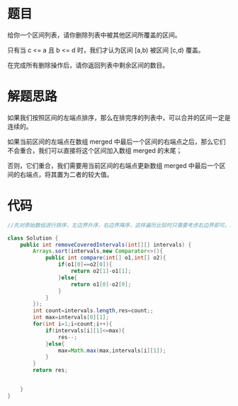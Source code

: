 # 题目

给你一个区间列表，请你删除列表中被其他区间所覆盖的区间。

只有当 c <= a 且 b <= d 时，我们才认为区间 [a,b) 被区间 [c,d) 覆盖。

在完成所有删除操作后，请你返回列表中剩余区间的数目。

# 解题思路

如果我们按照区间的左端点排序，那么在排完序的列表中，可以合并的区间一定是连续的。

如果当前区间的左端点在数组 merged 中最后一个区间的右端点之后，那么它们不会重合，我们可以直接将这个区间加入数组 merged 的末尾；

否则，它们重合，我们需要用当前区间的右端点更新数组 merged 中最后一个区间的右端点，将其置为二者的较大值。

 # 代码

```java
//先对原始数组进行排序，左边界升序，右边界降序，这样遍历比较时只需要考虑右边界即可。以此保证左边界相同时，右边的都是可以删除的。用一个符号max记录当前最大的有边界，当左边界不同时，当前右边界的若小于前一个，则可删除，否则就比较当前右边界和上一个哪一个较大，替换max。

class Solution {
    public int removeCoveredIntervals(int[][] intervals) {
        Arrays.sort(intervals,new Comparator<>(){
            public int compare(int[] o1,int[] o2){
                if(o1[0]==o2[0]){
                    return o2[1]-o1[1];
                }else{
                    return o1[0]-o2[0];
                }
            }
        });
        int count=intervals.length,res=count;;
        int max=intervals[0][1];
        for(int i=1;i<count;i++){
            if(intervals[i][1]<=max){
                res--;
            }else{
                max=Math.max(max,intervals[i][1]);
            }
        }
        return res;


    }
}
```



